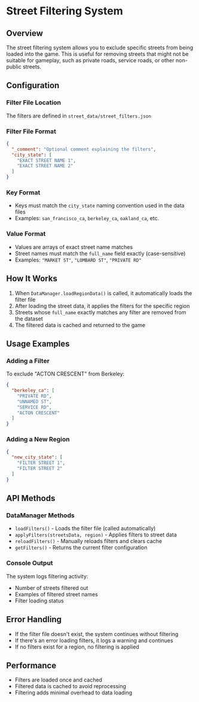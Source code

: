 # Street Filtering System

## Overview

The street filtering system allows you to exclude specific streets from being loaded into the game. This is useful for removing streets that might not be suitable for gameplay, such as private roads, service roads, or other non-public streets.

## Configuration

### Filter File Location
The filters are defined in `street_data/street_filters.json`

### Filter File Format
```json
{
  "_comment": "Optional comment explaining the filters",
  "city_state": [
    "EXACT STREET NAME 1",
    "EXACT STREET NAME 2"
  ]
}
```

### Key Format
- Keys must match the `city_state` naming convention used in the data files
- Examples: `san_francisco_ca`, `berkeley_ca`, `oakland_ca`, etc.

### Value Format
- Values are arrays of exact street name matches
- Street names must match the `full_name` field exactly (case-sensitive)
- Examples: `"MARKET ST"`, `"LOMBARD ST"`, `"PRIVATE RD"`

## How It Works

1. When `DataManager.loadRegionData()` is called, it automatically loads the filter file
2. After loading the street data, it applies the filters for the specific region
3. Streets whose `full_name` exactly matches any filter are removed from the dataset
4. The filtered data is cached and returned to the game

## Usage Examples

### Adding a Filter
To exclude "ACTON CRESCENT" from Berkeley:
```json
{
  "berkeley_ca": [
    "PRIVATE RD",
    "UNNAMED ST", 
    "SERVICE RD",
    "ACTON CRESCENT"
  ]
}
```

### Adding a New Region
```json
{
  "new_city_state": [
    "FILTER STREET 1",
    "FILTER STREET 2"
  ]
}
```

## API Methods

### DataManager Methods
- `loadFilters()` - Loads the filter file (called automatically)
- `applyFilters(streetsData, region)` - Applies filters to street data
- `reloadFilters()` - Manually reloads filters and clears cache
- `getFilters()` - Returns the current filter configuration

### Console Output
The system logs filtering activity:
- Number of streets filtered out
- Examples of filtered street names
- Filter loading status

## Error Handling

- If the filter file doesn't exist, the system continues without filtering
- If there's an error loading filters, it logs a warning and continues
- If no filters exist for a region, no filtering is applied

## Performance

- Filters are loaded once and cached
- Filtered data is cached to avoid reprocessing
- Filtering adds minimal overhead to data loading 